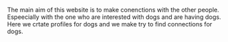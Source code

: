 The main aim of this website is to make conenctions with the other people.
Espeecially with the one who are interested with dogs and are having dogs.<br/>
Here we crtate profiles for dogs and we make try to find connections for dogs.
 
 
  
